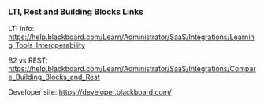 ### LTI, Rest and Building Blocks Links

LTI Info: https://help.blackboard.com/Learn/Administrator/SaaS/Integrations/Learning_Tools_Interoperability

B2 vs REST: https://help.blackboard.com/Learn/Administrator/SaaS/Integrations/Compare_Building_Blocks_and_Rest

Developer site: https://developer.blackboard.com/
